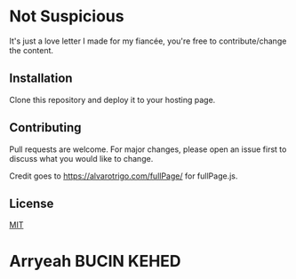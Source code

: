# Not Suspicious

It's just a love letter I made for my fiancée, you're free to contribute/change the content.

## Installation

Clone this repository and deploy it to your hosting page.

## Contributing
Pull requests are welcome. For major changes, please open an issue first to discuss what you would like to change.

Credit goes to https://alvarotrigo.com/fullPage/ for fullPage.js.

## License
[MIT](https://choosealicense.com/licenses/mit/)
# Arryeah BUCIN KEHED

